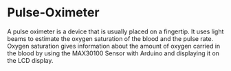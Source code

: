 # Pulse-Oximeter
A pulse oximeter is a device that is usually placed on a fingertip. It uses light beams to estimate the oxygen saturation of the blood and the pulse rate. Oxygen saturation gives information about the amount of oxygen carried in the blood by using the MAX30100 Sensor with Arduino and displaying it on the LCD display.
